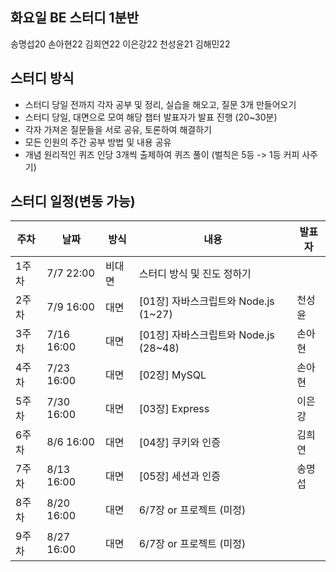 ## 화요일 BE 스터디 1분반
송명섭20 손아현22 김희연22 이은강22 천성윤21 김해민22


## 스터디 방식
- 스터디 당일 전까지 각자 공부 및 정리, 실습을 해오고, 질문 3개 만들어오기
- 스터디 당일, 대면으로 모여 해당 챕터 발표자가 발표 진행 (20~30분)
- 각자 가져온 질문들을 서로 공유, 토론하여 해결하기
- 모든 인원의 주간 공부 방법 및 내용 공유
- 개념 원리적인 퀴즈 인당 3개씩 출제하여 퀴즈 풀이 (벌칙은 5등 -> 1등 커피 사주기)


## 스터디 일정(변동 가능)
|주차|날짜|방식|내용|발표자|
|--|--|--|--|--|
|1주차|7/7 22:00|비대면|스터디 방식 및 진도 정하기| |
|2주차|7/9 16:00|대면|[01장] 자바스크립트와 Node.js (1~27)|천성윤|
|3주차|7/16 16:00|대면|[01장] 자바스크립트와 Node.js (28~48)|손아현|
|4주차|7/23 16:00|대면|[02장] MySQL|손아현|
|5주차|7/30 16:00|대면|[03장] Express|이은강|
|6주차|8/6 16:00|대면|[04장] 쿠키와 인증|김희연|
|7주차|8/13 16:00|대면|[05장] 세션과 인증|송명섭|
|8주차|8/20 16:00|대면|6/7장 or 프로젝트 (미정)||
|9주차|8/27 16:00|대면|6/7장 or 프로젝트 (미정)||

